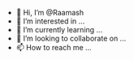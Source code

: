 - 👋 Hi, I’m @Raamash
- 👀 I’m interested in ...
- 🌱 I’m currently learning ...
- 💞️ I’m looking to collaborate on ...
- 📫 How to reach me ...

<!---
Raamash/Raamash is a ✨ special ✨ repository because its `README.md` (this file) appears on your GitHub profile.
You can click the Preview link to take a look at your changes.
--->
